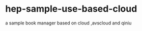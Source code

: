 hep-sample-use-based-cloud
==========================

a sample book manager based on cloud ,avscloud and qiniu
